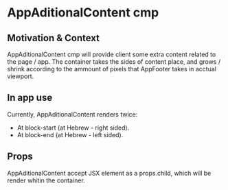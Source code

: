 # AppAditionalContent cmp

## Motivation & Context

AppAditionalContent cmp will provide client some extra content related to the page / app.
The container takes the sides of content place, and grows / shrink according to the ammount of pixels that AppFooter takes in acctual viewport.

## In app use

Currently, AppAditionalContent renders twice:

- At block-start (at Hebrew - right sided).
- At block-end (at Hebrew - left sided).

## Props

AppAditionalContent accept JSX element as a props.child, which will be render whitin the container.
